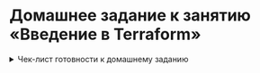 # Домашнее задание к занятию «Введение в Terraform»

<details><summary>Чек-лист готовности к домашнему заданию</summary>

   1. Версия Terraform
      
   ![](https://github.com/Granit16/terraform_01/blob/main/terrafomr_version.png)
      
   2. Копия git-репозитория выполнена
   
   ![](https://github.com/Granit16/terraform_01/blob/main/git.png)
      
   3. Версия Docker

   ![](https://github.com/Granit16/terraform_01/blob/main/docker_version.png)

</details>
